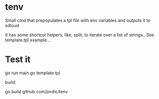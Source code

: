 # tenv
Small cmd that prepopulates a tpl file with env variables and outputs it to sdtoud

It has some shortcut helpers, like, split, to iterate over a list of strings..
See template.tpl example...


Test it
=====
go run main.go template.tpl

build:

go build github.com/jordic/tenv

